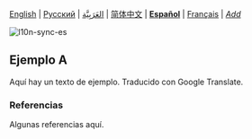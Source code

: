 [English](README.md) | [Русский](README-ru.md) | [العَرَبِيَّة](README-ar.md) | [简体中文](README-zh-Hans.md) | **[Español](README-es.md)** | [Français](README-fr.md) | *[Add](https://github.com/markdown-l10n/markdown-l10n-spec#workflow)* <!-- @l10n:h -->

![l10n-sync-es](https://github.com/markdown-l10n/markdown-l10n-spec/workflows/l10n-sync-es/badge.svg)

<!-- @l10n:p
## Example A

Here is a text of example.
@l10n:p -->
## Ejemplo A

Aquí hay un texto de ejemplo. Traducido con Google Translate.

<!-- @l10n:p
### References

Some references here.
@l10n:p -->
### Referencias

Algunas referencias aquí.
